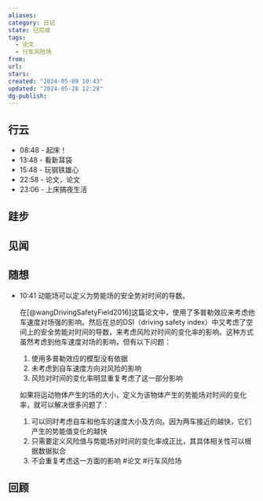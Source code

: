 ```yaml
---
aliases: 
category: 日记
state: 已完成
tags:
  - 论文
  - 行车风险场
from: 
url: 
stars: 
created: "2024-05-09 10:43"
updated: "2024-05-28 12:28"
dg-publish: 
---
```

## 行云
- 08:48 - 起床！
- 13:48 - 看新耳袋
- 15:48 - 玩钢铁雄心
- 22:58 - 论文，论文
- 23:06 - 上床搞夜生活

## 跬步

## 见闻

## 随想
- 10:41 
	动能场可以定义为势能场的安全势对时间的导数。
	
	在[@wangDrivingSafetyField2016]这篇论文中，使用了多普勒效应来考虑他车速度对场强的影响。然后在总的DSI（driving safety index）中又考虑了空间上的安全势能对时间的导数，来考虑风险对时间的变化率的影响。这种方式虽然考虑到他车速度对场的影响，但有以下问题：
	1. 使用多普勒效应的模型没有依据
	2. 未考虑到自车速度方向对风险的影响
	3. 风险对时间的变化率明显重复考虑了这一部分影响
	
	如果将运动物体产生的场的大小，定义为该物体产生的势能场对时间的变化率，就可以解决很多问题了：
	1. 可以同时考虑自车和他车的速度大小及方向。因为两车接近的越快，它们产生的势能值变化的越快
	2. 只需要定义风险值与势能场对时间的变化率成正比，其具体相关性可以根据数据拟合
	3. 不会重复考虑这一方面的影响
	#论文 #行车风险场

## 回顾
